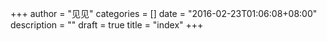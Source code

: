 +++
author = "见见"
categories = []
date = "2016-02-23T01:06:08+08:00"
description = ""
draft = true
title = "index"
+++

